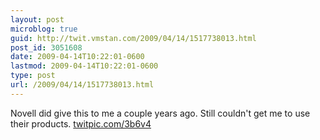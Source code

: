```yaml
---
layout: post
microblog: true
guid: http://twit.vmstan.com/2009/04/14/1517738013.html
post_id: 3051608
date: 2009-04-14T10:22:01-0600
lastmod: 2009-04-14T10:22:01-0600
type: post
url: /2009/04/14/1517738013.html
---
```

Novell did give this to me a couple years ago. Still couldn't get me to use their products.  [twitpic.com/3b6v4](http://twitpic.com/3b6v4)
